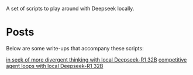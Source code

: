 A set of scripts to play around with Deepseek locally.

# Posts

Below are some write-ups that accompany these scripts:

[in seek of more divergent thinking with local Deepseek-R1 32B](https://www.kokutech.com/blog/growth/deepseek-competitive-agent-loops-part-2)
[competitive agent loops with local Deepseek-R1 32B](https://www.kokutech.com/blog/growth/competitive-agent-loops-deepseek-ollama-2025)